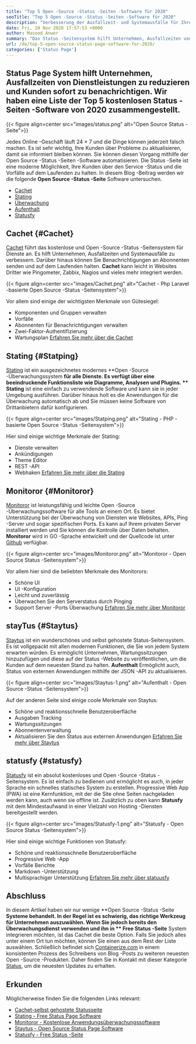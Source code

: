 ```yaml
---
title: "Top 5 Open -Source -Status -Seiten -Software für 2020" 
seoTitle: "Top 5 Open -Source -Status -Seiten -Software für 2020" 
description: "Verbesserung der Ausfallzeit- und Systemausfälle für Ihre Dienste mithilfe kostenloser und Open -Source -Status -Seitensysteme. Senden Sie Benachrichtigungen, um Kunden zu aktualisieren." 
date: Fri, 20 Nov 2020 17:57:53 +0000
author: Masood Anwer
summary: "Das Status -Seitensystem hilft Unternehmen, Ausfallzeiten von Dienstleistungen zu reduzieren und Kunden sofort zu benachrichtigen. Wir haben eine Liste der Top 5 kostenlosen Status -Seiten -Software von 2020 zusammengestellt." 
url: /de/top-5-open-source-status-page-software-for-2020/
categories: ['Status Page']
---
```


## Status Page System hilft Unternehmen, Ausfallzeiten von Dienstleistungen zu reduzieren und Kunden sofort zu benachrichtigen. Wir haben eine Liste der Top 5 kostenlosen Status -Seiten -Software von 2020 zusammengestellt.

{{< figure align=center src="images/status.png" alt="Open Source Status -Seite">}}

Jedes Online -Geschäft läuft 24 × 7 und die Dinge können jederzeit falsch machen. Es ist sehr wichtig, Ihre Kunden über Probleme zu aktualisieren, damit sie informiert bleiben können. Sie können diesen Vorgang mithilfe der Open Source -Status -Seiten -Software automatisieren. Die Status -Seite ist eine moderne Möglichkeit, Ihre Kunden über den Service -Status und die Vorfälle auf dem Laufenden zu halten. In diesem Blog -Beitrag werden wir die folgende **Open Source -Status -Seite**  Software untersuchen.
  * [Cachet][1]
  * [Stating][2]
  * [Überwachung][3]
  * [Aufenthalt][4]
  * [Statusfy][5]

## Cachet   {#Cachet}
[Cachet][6] führt das kostenlose und Open -Source -Status -Seitensystem für Dienste an. Es hilft Unternehmen, Ausfallzeiten und Systemausfälle zu verbessern. Darüber hinaus können Sie Benachrichtigungen an Abonnenten senden und auf dem Laufenden halten. **Cachet**  kann leicht in Websites Dritter wie Pingometer, Zabbix, Nagios und vieles mehr integriert werden.

{{< figure align=center src="images/Cachet.png" alt="Cachet - Php Laravel -basierte Open Source -Status -Seitensystem">}}

Vor allem sind einige der wichtigsten Merkmale von Gütesiegel:
  * Komponenten und Gruppen verwalten
  * Vorfälle
  * Abonnenten für Benachrichtigungen verwalten
  * Zwei-Faktor-Authentifizierung
  * Wartungsplan
[Erfahren Sie mehr über die Cachet][7]

## Stating   {#Statping}
[Stating][8] ist ein ausgezeichnetes modernes **Open -Source -Überwachungssystem  **für alle Dienste. Es verfügt über eine beeindruckende Funktionsliste wie Diagramme, Analysen und Plugins. **  Stating**  ist eine einfach zu verwendende Software und kann sie in jeder Umgebung ausführen. Darüber hinaus holt es die Anwendungen für die Überwachung automatisch ab und Sie müssen keine Software von Drittanbietern dafür konfigurieren.

{{< figure align=center src="images/Statping.png" alt="Stating - PHP -basierte Open Source -Status -Seitensystem">}}

Hier sind einige wichtige Merkmale der Stating:
  * Dienste verwalten
  * Ankündigungen
  * Theme Editor
  * REST -API
  * Webhaken
[Erfahren Sie mehr über die Stating][9]

## Monitoror   {#Monitoror}
[Monitoror][10] ist leistungsfähig und leichte Open -Source -Überwachungssoftware für alle Tools an einem Ort. Es bietet Unterstützung bei der Überwachung von Diensten wie Websites, APIs, Ping -Server und sogar spezifischen Ports. Es kann auf Ihrem privaten Server installiert werden und Sie können die Kontrolle über Daten behalten. **Monitoror**  wird in GO -Sprache entwickelt und der Quellcode ist unter [Github][11] verfügbar.

{{< figure align=center src="images/Monitoror.png" alt="Monitoror - Open Source Status -Seitensystem">}}

Vor allem hier sind die beliebten Merkmale des Monitorors:
  * Schöne UI
  * UI -Konfiguration
  * Leicht und zuverlässig
  * Überwachen Sie den Serverstatus durch Pinging
  * Support Server -Ports Überwachung
[Erfahren Sie mehr über Monitoror][12]

## stayTus   {#Staytus}
[Staytus][13] ist ein wunderschönes und selbst gehostete Status-Seitensystem. Es ist vollgepackt mit allen modernen Funktionen, die Sie von jedem System erwarten würden. Es ermöglicht Unternehmen, Wartungssitzungen hinzuzufügen und diese auf der Status -Website zu veröffentlichen, um die Kunden auf dem neuesten Stand zu halten. **Aufenthalt**  Ermöglicht auch, Status von externen Anwendungen mithilfe der JSON -API zu aktualisieren.

{{< figure align=center src="images/Staytus-1.png" alt="Aufenthalt - Open Source -Status -Seitensystem">}}

Auf der anderen Seite sind einige coole Merkmale von Staytus:
  * Schöne und reaktionsschnelle Benutzeroberfläche
  * Ausgaben Tracking
  * Wartungssitzungen
  * Abonnentenverwaltung
  * Aktualisieren Sie den Status aus externen Anwendungen
[Erfahren Sie mehr über Staytus][14]

## statusfy   {#statusfy}
[Statusfy][15] ist ein absolut kostenloses und Open -Source -Status -Seitensystem. Es ist einfach zu bedienen und ermöglicht es auch, in jeder Sprache ein schnelles statisches System zu erstellen. Progressive Web App (PWA) ist eine Kernfunktion, mit der die Site ohne Seiten nachgeladen werden kann, auch wenn sie offline ist. Zusätzlich zu oben kann **Statusfy**  mit dem Mindestaufwand in einer Vielzahl von Hosting -Diensten bereitgestellt werden.

{{< figure align=center src="images/Statusfy-1.png" alt="Statusfy - Open Source Status -Seitensystem">}}

Hier sind einige wichtige Funktionen von Statusfy:
  * Schöne und reaktionsschnelle Benutzeroberfläche
  * Progressive Web -App
  * Vorfälle Berichte
  * Markdown -Unterstützung
  * Multisprachiger Unterstützung
[Erfahren Sie mehr über statuusfy][16]

## Abschluss
In diesem Artikel haben wir nur wenige **Open Source -Status -Seite  **Systeme behandelt. In der Regel ist es schwierig, das richtige Werkzeug für Unternehmen auszuwählen. Wenn Sie jedoch bereits den Überwachungsdienst verwenden und ihn in **  Free Status -Seite**  System integrieren möchten, ist das Cachet die beste Option. Falls Sie jedoch alles unter einem Ort tun möchten, können Sie einen aus dem Rest der Liste auswählen.
Schließlich befindet sich [Containerize.com][17] in einem konsistenten Prozess des Schreibens von Blog -Posts zu weiteren neuesten Open -Source -Produkten. Daher finden Sie in Kontakt mit dieser Kategorie [Status][18], um die neuesten Updates zu erhalten.

## Erkunden
Möglicherweise finden Sie die folgenden Links relevant:
  * [Cachet-selbst gehostete Statusseite][7]
  * [Stating - Free Status Page Software][9]
  * [Monitoror - Kostenlose Anwendungsüberwachungssoftware][12]
  * [Staytus - Open Source Status Page Software][14]
  * [Statusfy - Free Status -Seite][16]

  
[1]: #Cachet
[2]: #Statping
[3]: #Monitoror
[4]: #Staytus
[5]: #Statusfy
[6]: https://cachethq.io/
[7]: https://products.containerize.com/status/cachet
[8]: https://statping.com
[9]: https://products.containerize.com/status/statping
[10]: https://monitoror.com
[11]: https://github.com/monitoror/monitoror
[12]: https://products.containerize.com/status/monitoror
[13]: https://staytus.co
[14]: https://products.containerize.com/status/staytus
[15]: https://marquez.co/statusfy
[16]: https://products.containerize.com/status/statusfy
[17]: https://containerize.com
[18]: https://blog.containerize.com/category/status-page/
